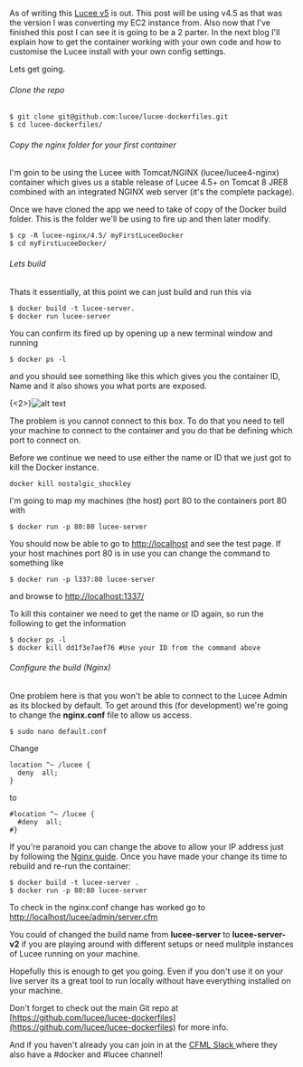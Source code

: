 As of writing this [Lucee v5](http://lucee.org/blog/welcome-and-lucee-5.html) is out. This post will be using v4.5 as that was the version I was converting my EC2 instance from. Also now that I've finished this post I can see it is going to be a 2 parter. In the next blog I'll explain how to get the container working with your own code  and how to customise the Lucee install with your own config settings.

Lets get going.

###### Clone the repo
```
$ git clone git@github.com:lucee/lucee-dockerfiles.git
$ cd lucee-dockerfiles/
```

###### Copy the nginx folder for your first container
I'm goin to be using the Lucee with Tomcat/NGINX (lucee/lucee4-nginx) container which gives us a stable release of Lucee 4.5+ on Tomcat 8 JRE8 combined with an integrated NGINX web server (it's the complete package). 

Once we have cloned the app we need to take of copy of the Docker build folder. This is the folder we'll be using to fire up and then later modify.

```
$ cp -R lucee-nginx/4.5/ myFirstLuceeDocker
$ cd myFirstLuceeDocker/
```

###### Lets build
Thats it essentially, at this point we can just build and run this via

```
$ docker build -t lucee-server.
$ docker run lucee-server
```

You can confirm its fired up by opening up a new terminal window and running

```
$ docker ps -l
```

and you should see something like this which gives you the container ID, Name and it also shows you what ports are exposed. 

{<2>}![alt text](/content/images/2016/05/Screenshot-2016-05-26-15-50-08.png)

The problem is you cannot connect to this box. To do that you need to tell your machine to connect to the container and you do that be defining which port to connect on. 

Before we continue we need to use either the name or ID that we just got to kill the Docker instance.

```
docker kill nostalgic_shockley
```

I'm going to map my machines (the host) port 80 to the containers port 80 with

```
$ docker run -p 80:80 lucee-server
```

You should now be able to go to [http://localhost](http://localhost) and see the test page. If your host machines port 80 is in use you can change the command to something like 

```
$ docker run -p l337:80 lucee-server
``` 

and browse to [http://localhost:1337/](http://localhost:1337/)



To kill this container we need to get the name or ID again, so run the following to get the information

```
$ docker ps -l
$ docker kill dd1f3e7aef76 #Use your ID from the command above
```

###### Configure the build (Nginx)

One problem here is that you won't be able to connect to the Lucee Admin as its blocked by default. To get around this (for development) we're going to change the **nginx.conf** file to allow us access.

```
$ sudo nano default.conf 
```

Change

```
location ^~ /lucee {
  deny  all;
}
```

to

```
#location ^~ /lucee {
  #deny  all;
#}
```

If you're paranoid you can change the above to allow your IP address just by following the [Nginx guide](https://www.nginx.com/resources/admin-guide/restricting-access/). Once you have made your change its time to rebuild and re-run the container:

```
$ docker build -t lucee-server .
$ docker run -p 80:80 lucee-server
```

To check in the nginx.conf change has worked go to  [http://localhost/lucee/admin/server.cfm](http://localhost/lucee/admin/server.cfm)


You could of changed the build name from **lucee-server** to **lucee-server-v2** if you are playing around with different setups or need mulitple instances of Lucee running on your machine. 

Hopefully this is enough to get you going. Even if you don't use it on your live server its a great tool to run locally without have everything installed on your machine. 

Don't forget to check out the main Git repo at [https://github.com/lucee/lucee-dockerfiles](https://github.com/lucee/lucee-dockerfiles) for more info.


And if you haven't already you can join in at the [CFML Slack ](http://cfml-slack.herokuapp.com/) where they also have a #docker and #lucee channel!
